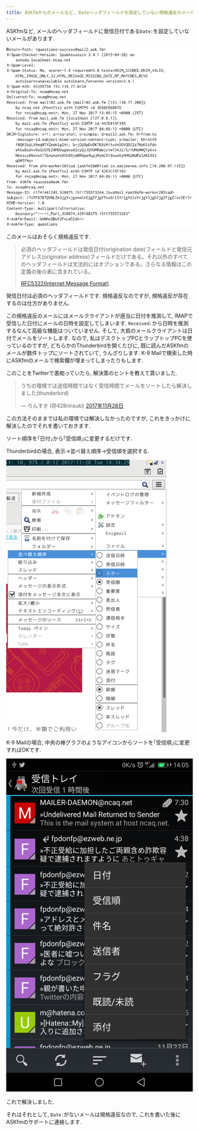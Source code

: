 ```yaml
---
title: ASKfmからのメールなど, Dateヘッダフィールドを設定していない規格違反のメールがトップにソートされてしまう問題を, ThunderbirdとK-9 Mailで解決する方法
---
```


ASKfmなど,
メールのヘッダフィールドに発信日付である`Date:`を設定していないメールがあります.

![ASKfmから来るメールのヘッダー](/asset/screenshot-2017-11-28-14-11-06.png)

このメールはおそらく規格違反です.

> 必須のヘッダフィールドは発信日付(origination date)フィールドと発信元アドレス(originator address)フィールドだけである。それ以外のすべてのヘッダフィールドは文法的にはオプションである。さらなる情報はこの定義の後の表に含まれている。
>
> [RFC5322(Internet Message Format)](http://srgia.com/docs/rfc5322j.html)

発信日付は必須のヘッダフィールドです.
規格違反なのですが,
規格違反が存在するのは仕方がありません.

この規格違反のメールにはメールクライアントが適当に日付を推測して,
IMAPで受信した日付にメールの日時を設定してしまいます.
`Received:`から日時を推測するなんて高級な機能はついていません.
そして,
大抵のメールクライアントは日付でメールをソートします.
なので,
私はデスクトップPCとラップトップPCを使っているのですが,
どちらかのThunderbirdを開くたびに,
既に読んだASKfmのメールが数件トップにソートされていて,
うんざりします.
K-9 Mailで検索した時にASKfmのメールで検索欄が埋まってしまったりもします.

このことをTwitterで愚痴っていたら,
解決策のヒントを教えて貰いました.

<blockquote class="twitter-tweet" data-lang="ja"><p lang="ja" dir="ltr">うちの環境では送信時間ではなく受信時間でメールをソートしたら解決しました(thunderbird)</p>&mdash; りんすき (@428rinsuki) <a href="https://twitter.com/428rinsuki/status/935373028044685312?ref_src=twsrc%5Etfw">2017年11月28日</a></blockquote>

この方法そのままでは私の環境では解決しなかったのですが,
これをきっかけに解決したのでそれを書いておきます.

ソート順序を｢日付｣から｢受信順｣に変更するだけです.

Thunderbirdの場合,
表示→並べ替え順序→受信順を選択する.

![Thunderbirdのスクリーンショット](/asset/screenshot-2017-11-28-14-34-30.png)

K-9 Mailの場合,
中央の棒グラフのようなアイコンからソートを｢受信順｣に変更すればOKです.

![K-9 Mailのスクリーンショット](/asset/Screenshot_20171128-140506.png)

これで解決しました.

それはそれとして,
`Date:`がないメールは規格違反なので,
これを書いた後にASKfmのサポートに連絡します.
